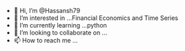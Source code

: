 - 👋 Hi, I’m @Hassansh79
- 👀 I’m interested in ...Financial Economics and Time Series 
- 🌱 I’m currently learning ...python 
- 💞️ I’m looking to collaborate on ...
- 📫 How to reach me ...

<!---
Hassansh79/Hassansh79 is a ✨ special ✨ repository because its `README.md` (this file) appears on your GitHub profile.
You can click the Preview link to take a look at your changes.
--->
